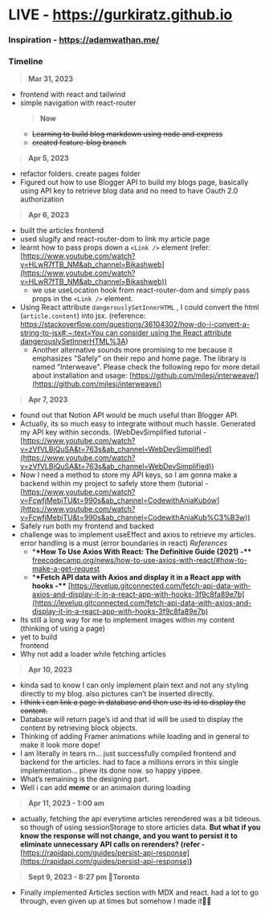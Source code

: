 # LIVE - https://gurkiratz.github.io

### Inspiration - https://adamwathan.me/

### Timeline

> **Mar 31, 2023**

- frontend with react and tailwind
- simple navigation with react-router
  > **Now**
  - ~~Learning to build blog markdown using node and express~~
  - ~~created feature-blog branch~~

> **Apr 5, 2023**

- refactor folders. create pages folder
- Figured out how to use Blogger API to build my blogs page, basically using API key to retrieve blog data and no need to have Oauth 2.0 authorization

> **Apr 6, 2023**

- built the articles frontend
- used slugify and react-router-dom to link my article page
- learnt how to pass props down a `<Link />` element (refer: [https://www.youtube.com/watch?v=HLwR7fTB_NM&ab_channel=Bikashweb](https://www.youtube.com/watch?v=HLwR7fTB_NM&ab_channel=Bikashweb))
  - we use useLocation hook from react-router-dom and simply pass props in the `<Link />` element.
- Using React attribute `dangerouslySetInnerHTML` , I could convert the html (`article.content`) into jsx. (reference: [https://stackoverflow.com/questions/36104302/how-do-i-convert-a-string-to-jsx#:~:text=You can consider using the React attribute dangerouslySetInnerHTML%3A](https://stackoverflow.com/questions/36104302/how-do-i-convert-a-string-to-jsx#:~:text=You%20can%20consider%20using%20the%20React%20attribute%20dangerouslySetInnerHTML%3A))
  - Another alternative sounds more promising to me because it emphasizes "Safely" on their repo and home page. The library is named "Interweave". Please check the following repo for more detail about installation and usage: [https://github.com/milesj/interweave/](https://github.com/milesj/interweave/)

> **Apr 7, 2023**

- found out that Notion API would be much useful than Blogger API.
- Actually, its so much easy to integrate without much hassle. Generated my API key within seconds. (WebDevSimplified tutorial - [https://www.youtube.com/watch?v=zVfVLBjQuSA&t=763s&ab_channel=WebDevSimplified](https://www.youtube.com/watch?v=zVfVLBjQuSA&t=763s&ab_channel=WebDevSimplified))
- Now I need a method to store my API keys, so I am gonna make a backend within my project to safely store them (tutorial - [https://www.youtube.com/watch?v=FcwfjMebjTU&t=990s&ab_channel=CodewithAniaKubów](https://www.youtube.com/watch?v=FcwfjMebjTU&t=990s&ab_channel=CodewithAniaKub%C3%B3w))
- Safely run both my frontend and backed
- challenge was to implement useEffect and axios to retrieve my articles. error handling is a must (error boundaries in react)
  _References_
  - \***\*How To Use Axios With React: The Definitive Guide (2021) -\*\*** [freecodecamp.org/news/how-to-use-axios-with-react/#how-to-make-a-get-request](http://freecodecamp.org/news/how-to-use-axios-with-react/#how-to-make-a-get-request)
  - \***\*Fetch API data with Axios and display it in a React app with hooks -\*\*** [https://levelup.gitconnected.com/fetch-api-data-with-axios-and-display-it-in-a-react-app-with-hooks-3f9c8fa89e7b](https://levelup.gitconnected.com/fetch-api-data-with-axios-and-display-it-in-a-react-app-with-hooks-3f9c8fa89e7b)
- Its still a long way for me to implement images within my content (thinking of using a page)
- yet to build <Article /> frontend
- Why not add a loader while fetching articles

> **Apr 10, 2023**

- kinda sad to know I can only implement plain text and not any styling directly to my blog. also pictures can’t be inserted directly.
- ~~I think i can link a page in database and then use its id to display the content.~~
- Database will return page’s id and that id will be used to display the content by retrieving block objects.
- Thinking of adding Framer animations while loading and in general to make it look more dope!
- I am literally in tears rn… just successfully compiled frontend and backend for the articles. had to face a millions errors in this single implementation… phew its done now. so happy yippee.
- What’s remaining is the designing part.
- Well i can add **_meme_** or an animaion during loading

> **Apr 11, 2023 - 1:00 am**

- actually, fetching the api everytime articles rerendered was a bit tideous. so though of using sessionStorage to store articles data. **But what if you know the response will not change, and you want to persist it to eliminate unnecessary API calls on rerenders? (refer -** [https://rapidapi.com/guides/persist-api-response](https://rapidapi.com/guides/persist-api-response)**)**

> **Sept 9, 2023 - 8:27 pm 📍Toronto**

- Finally implemented Articles section with MDX and react. had a lot to go through, even given up at times but somehow I made it🚀🥊
